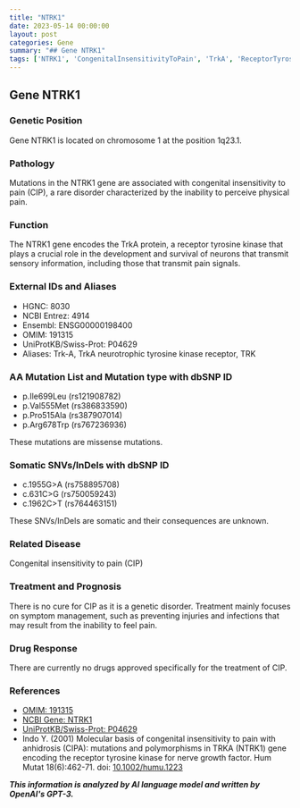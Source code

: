 ```yaml
---
title: "NTRK1"
date: 2023-05-14 00:00:00
layout: post
categories: Gene
summary: "## Gene NTRK1"
tags: ['NTRK1', 'CongenitalInsensitivityToPain', 'TrkA', 'ReceptorTyrosineKinase', 'MissenseMutations', 'SomaticSNVs', 'SymptomManagement', 'CIP']
---
```


## Gene NTRK1

### Genetic Position
Gene NTRK1 is located on chromosome 1 at the position 1q23.1.

### Pathology
Mutations in the NTRK1 gene are associated with congenital insensitivity to pain (CIP), a rare disorder characterized by the inability to perceive physical pain.

### Function
The NTRK1 gene encodes the TrkA protein, a receptor tyrosine kinase that plays a crucial role in the development and survival of neurons that transmit sensory information, including those that transmit pain signals.

### External IDs and Aliases
- HGNC: 8030
- NCBI Entrez: 4914
- Ensembl: ENSG00000198400
- OMIM: 191315
- UniProtKB/Swiss-Prot: P04629
- Aliases: Trk-A, TrkA neurotrophic tyrosine kinase receptor, TRK

### AA Mutation List and Mutation type with dbSNP ID
- p.Ile699Leu (rs121908782)
- p.Val555Met (rs386833590)
- p.Pro515Ala (rs387907014)
- p.Arg678Trp (rs767236936)

These mutations are missense mutations.

### Somatic SNVs/InDels with dbSNP ID
- c.1955G>A (rs758895708)
- c.631C>G (rs750059243)
- c.1962C>T (rs764463151)

These SNVs/InDels are somatic and their consequences are unknown.

### Related Disease
Congenital insensitivity to pain (CIP)

### Treatment and Prognosis
There is no cure for CIP as it is a genetic disorder. Treatment mainly focuses on symptom management, such as preventing injuries and infections that may result from the inability to feel pain.

### Drug Response
There are currently no drugs approved specifically for the treatment of CIP.

### References
- [OMIM: 191315]([Click](https://www.omim.org/entry/191315))
- [NCBI Gene: NTRK1]([Click](https://www.ncbi.nlm.nih.gov/gene/4914))
- [UniProtKB/Swiss-Prot: P04629]([Click](https://www.uniprot.org/uniprot/P04629))
- Indo Y. (2001) Molecular basis of congenital insensitivity to pain with anhidrosis (CIPA): mutations and polymorphisms in TRKA (NTRK1) gene encoding the receptor tyrosine kinase for nerve growth factor. Hum Mutat 18(6):462-71. doi: [10.1002/humu.1223]([Click](https://doi.org/10.1002/humu.1223).)

**_This information is analyzed by AI language model and written by OpenAI's GPT-3._**
